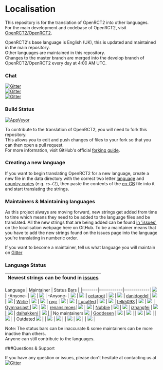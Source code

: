 <!--TO VIEW THE DOCUMENT CORRECTLY: USE LINE WRAP METHOD "NO WRAP"-->
<!--   Lines within these brackets are invisible and guides you   -->

# Localisation
This repository is for the translation of OpenRCT2 into other languages.<br/>
For the main development and codebase of OpenRCT2, visit [OpenRCT2/OpenRCT2](https://github.com/OpenRCT2/OpenRCT2).

OpenRCT2's base language is English (UK), this is updated and maintained in the main repository.<br/>
Other languages are maintained in this repository.<br/>
Changes to the master branch are merged into the develop branch of OpenRCT2/OpenRCT2 every day at 4:00 AM UTC.

### Chat
[![Gitter](https://img.shields.io/badge/gitter-general-blue.svg)](https://gitter.im/OpenRCT2/OpenRCT2/non-dev)<br/>
[![Gitter](https://img.shields.io/badge/gitter-localisation-green.svg)](https://gitter.im/OpenRCT2/Localisation)<br/>
[![Gitter](https://img.shields.io/badge/gitter-development-yellowgreen.svg)](https://gitter.im/OpenRCT2/OpenRCT2)

### Build Status
[![AppVeyor](https://ci.appveyor.com/api/projects/status/muc7co3bxvcayp5t?svg=true)](https://ci.appveyor.com/project/IntelOrca/localisation)

To contribute to the translation of OpenRCT2, you will need to fork this repository.<br/>
This allows you to edit and push changes of files to your fork so that you can then open a pull request.<br/>
For more information, visit GitHub's official [forking guide](https://guides.github.com/activities/forking/).

### Creating a new language
If you want to begin translating OpenRCT2 for a new language, create a new file in the data directory with the correct two letter [language](https://en.wikipedia.org/wiki/List_of_ISO_639-1_codes#Partial_ISO_639_table) and [country codes](https://en.wikipedia.org/wiki/ISO_3166-1_alpha-2#Decoding_table) (e.g. `cs-CZ`), then paste the contents of the [en-GB](https://github.com/OpenRCT2/OpenRCT2/blob/develop/data/language/en-GB.txt) file into it and start translating the strings.

### Maintainers & Maintaining languages
As this project always are moving forward, new strings get added from time to time which means they need to be added to the language files and be translated. All the new strings that are being added can be found [in 'issues'](https://github.com/OpenRCT2/Localisation/issues) on the localisation webpage here on GitHub. To be a maintainer means that you have to add the new strings found on the issues page into the language you're translating in numberic order. 

If you want to become a maintainer, tell us what language you will maintain on [Gitter](https://gitter.im/OpenRCT2/Localisation)


### Language Status
|Newest strings can be found in [issues](https://github.com/OpenRCT2/Localisation/issues)
|---

Language | Maintainer | Status Bars |
|--------|------------|-------------| <!--                          LANGUAGE (Badge & Name)                                                              MAINTAINER (Username & Page)                                         STATUS-BAR                        -->
[![](https://img.shields.io/badge/en--GB-maintained-green.svg)](https://github.com/OpenRCT2/OpenRCT2/blob/develop/data/language/en-GB.txt   ) | -Anyone-                                     | ![](https://api.openrct2.website/localisation/status/badges/en-GB) | 
[![](https://img.shields.io/badge/en--US-maintained-green.svg)](https://github.com/OpenRCT2/Localisation/blob/master/data/language/en-US.txt) | -Anyone-                                     | ![](https://api.openrct2.website/localisation/status/badges/en-US) | 
[![](https://img.shields.io/badge/cs--CZ-maintained-green.svg)](https://github.com/OpenRCT2/Localisation/blob/master/data/language/cs-CZ.txt) | [octaroot](https://github.com/octaroot)      | ![](https://api.openrct2.website/localisation/status/badges/cs-CZ) | 
[![](https://img.shields.io/badge/de--DE-maintained-green.svg)](https://github.com/OpenRCT2/Localisation/blob/master/data/language/de-DE.txt) | [danidoedel](https://github.com/danidoedel)  | ![](https://api.openrct2.website/localisation/status/badges/de-DE) | 
[![](https://img.shields.io/badge/es--ES-maintained-green.svg)](https://github.com/OpenRCT2/Localisation/blob/master/data/language/es-ES.txt) | [Wirlie](https://github.com/Wirlie)          | ![](https://api.openrct2.website/localisation/status/badges/es-ES) | 
[![](https://img.shields.io/badge/fr--FR-maintained-green.svg)](https://github.com/OpenRCT2/Localisation/blob/master/data/language/fr-FR.txt) | [rvgr](https://github.com/rvgr)              | ![](https://api.openrct2.website/localisation/status/badges/fr-FR) | 
[![](https://img.shields.io/badge/it--IT-outdated-yellow.svg)](https://github.com/OpenRCT2/Localisation/blob/master/data/language/it-IT.txt)  | [LucaRed](https://github.com/LucaRed)        | ![](https://api.openrct2.website/localisation/status/badges/it-IT) | 
[![](https://img.shields.io/badge/ko--KR-maintained-green.svg)](https://github.com/OpenRCT2/Localisation/blob/master/data/language/ko-KR.txt) | [telk5093](https://github.com/telk5093)      | ![](https://api.openrct2.website/localisation/status/badges/ko-KR) | 
[![](https://img.shields.io/badge/nl--NL-maintained-green.svg)](https://github.com/OpenRCT2/Localisation/blob/master/data/language/nl-NL.txt) | [Gymnasiast ](https://github.com/Gymnasiast )| ![](https://api.openrct2.website/localisation/status/badges/nl-NL) | 
[![](https://img.shields.io/badge/pt--BR-maintained-green.svg)](https://github.com/OpenRCT2/Localisation/blob/master/data/language/pt-BR.txt) | [renansimoes](https://github.com/renansimoes)| ![](https://api.openrct2.website/localisation/status/badges/pt-BR) | 
[![](https://img.shields.io/badge/sv--SE-maintained-green.svg)](https://github.com/OpenRCT2/Localisation/blob/master/data/language/sv-SE.txt) | [Nubbie](https://github.com/Nubbie)          | ![](https://api.openrct2.website/localisation/status/badges/sv-SE) | 
[![](https://img.shields.io/badge/zh--CN-maintained-green.svg)](https://github.com/OpenRCT2/Localisation/blob/master/data/language/zh-CN.txt) | [izhangfei](https://github.com/izhangfei)    | ![](https://api.openrct2.website/localisation/status/badges/zh-CN) | 
[![](https://img.shields.io/badge/zh--TW-maintained-green.svg)](https://github.com/OpenRCT2/Localisation/blob/master/data/language/zh-TW.txt) | [daihakkeni](https://github.com/daihakken)   | ![](https://api.openrct2.website/localisation/status/badges/zh-TW) | 
| No maintainers <!-- Languages that no-one currently maintains 'regulary'-->
[![](https://img.shields.io/badge/nb--NO-maintained-green.svg)](https://github.com/OpenRCT2/Localisation/blob/master/data/language/nb-NO.txt) | [Goddesen](https://github.com/Goddesen)      | ![](https://api.openrct2.website/localisation/status/badges/nb-NO) | 
[![](https://img.shields.io/badge/ja--JP-outdated-yellow.svg)](https://github.com/OpenRCT2/Localisation/blob/master/data/language/ja-JP.txt)  |                                              | ![](https://api.openrct2.website/localisation/status/badges/ja-JP) | 
[![](https://img.shields.io/badge/pl--PL-outdated-yellow.svg)](https://github.com/OpenRCT2/Localisation/blob/master/data/language/pl-PL.txt)  |                                              | ![](https://api.openrct2.website/localisation/status/badges/pl-PL) | 
| Outdated <!-- Languages that is really outdated with strings missing from OpenRCT2/vanilla-->
[![](https://img.shields.io/badge/fi--FI-outdated-red.svg)](https://github.com/OpenRCT2/Localisation/blob/master/data/language/fi-FI.txt)     |                                              | ![](https://api.openrct2.website/localisation/status/badges/fi-FI) | 
[![](https://img.shields.io/badge/hu--HU-outdated-red.svg)](https://github.com/OpenRCT2/Localisation/blob/master/data/language/hu-HU.txt)     |                                              | ![](https://api.openrct2.website/localisation/status/badges/hu-HU) | 
[![](https://img.shields.io/badge/ru--RU-outdated-red.svg)](https://github.com/OpenRCT2/Localisation/blob/master/data/language/ru-RU.txt)     |                                              | ![](https://api.openrct2.website/localisation/status/badges/ru-RU) | 

Note:  The status bars can be inaccurate & some maintainers can be more inactive than others.<br/>
Anyone can still contribute to the languages. 


###Questions & Support

If you have any question or issues, please don't hesitate at contacting us at<br/>
[![Gitter](https://img.shields.io/badge/gitter-localisation-green.svg)](https://gitter.im/OpenRCT2/Localisation)<br />
